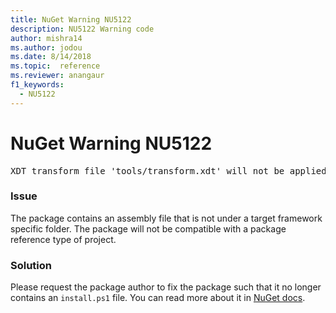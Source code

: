 ```yaml
---
title: NuGet Warning NU5122
description: NU5122 Warning code
author: mishra14
ms.author: jodou
ms.date: 8/14/2018
ms.topic:  reference
ms.reviewer: anangaur
f1_keywords: 
  - NU5122
---
```


# NuGet Warning NU5122
<pre>XDT transform file 'tools/transform.xdt' will not be applied when the package is installed after the migration.</pre>

### Issue

The package contains an assembly file that is not under a target framework specific folder. The package will not be compatible with a package reference type of project.


### Solution

Please request the package author to fix the package such that it no longer contains an `install.ps1` file. You can read more about it in [NuGet docs](../../consume-packages/migrate-packages-config-to-package-reference.md).

